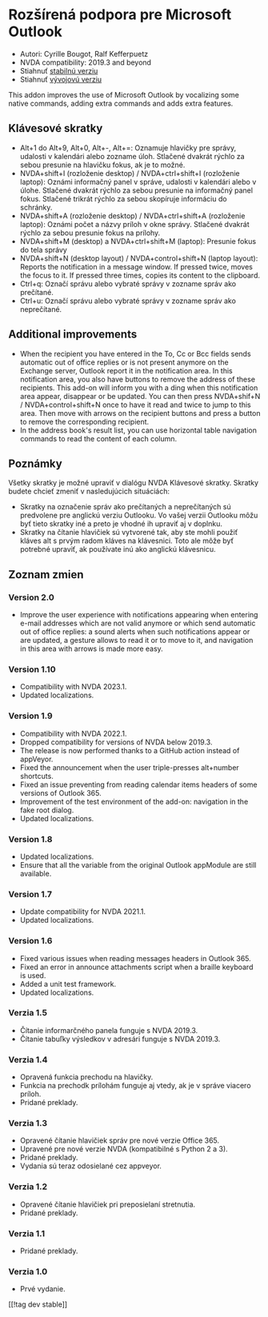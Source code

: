 # Rozšírená podpora pre Microsoft Outlook #

* Autori: Cyrille Bougot, Ralf Kefferpuetz
* NVDA compatibility: 2019.3 and beyond
* Stiahnuť [stabilnú verziu][1]
* Stiahnuť [vývojovú verziu][2]

This addon improves the use of Microsoft Outlook by vocalizing some native
commands, adding extra commands and adds extra features.

## Klávesové skratky

* Alt+1 do Alt+9, Alt+0, Alt+-, Alt+=: Oznamuje hlavičky pre správy,
  udalosti v kalendári alebo zozname úloh. Stlačené dvakrát rýchlo za sebou
  presunie na hlavičku fokus, ak je to možné.
* NVDA+shift+I (rozloženie desktop) / NVDA+ctrl+shift+I (rozloženie laptop):
  Oznámi informačný panel v správe, udalosti v kalendári alebo v
  úlohe. Stlačené dvakrát rýchlo za sebou presunie na informačný panel
  fokus. Stlačené trikrát rýchlo za sebou skopíruje informáciu do schránky.
* NVDA+shift+A (rozloženie desktop) / NVDA+ctrl+shift+A (rozloženie laptop):
  Oznámi počet a názvy príloh v okne správy. Stlačené dvakrát rýchlo za
  sebou presunie fokus na prílohy.
* NVDA+shift+M (desktop) a NVDA+ctrl+shift+M (laptop): Presunie fokus do
  tela správy
* NVDA+shift+N (desktop layout) / NVDA+control+shift+N (laptop layout):
  Reports the notification in a message window. If pressed twice, moves the
  focus to it. If pressed three times, copies its content to the clipboard.
* Ctrl+q: Označí správu alebo vybraté správy v zozname správ ako prečítané.
* Ctrl+u: Označí správu alebo vybraté správy v zozname správ ako
  neprečítané.

## Additional improvements

* When the recipient you have entered in the To, Cc or Bcc fields sends
  automatic out of office replies or is not present anymore on the Exchange
  server, Outlook report it in the notification area. In this notification
  area, you also have buttons to remove the address of these recipients.
  This add-on will inform you with a ding when this notification area
  appear, disappear or be updated. You can then press NVDA+shif+N /
  NVDA+control+shift+N once to have it read and twice to jump to this
  area. Then move with arrows on the recipient buttons and press a button to
  remove the corresponding recipient.
* In the address book's result list, you can use horizontal table navigation
  commands to read the content of each column.
  
## Poznámky

Všetky skratky je možné upraviť v dialógu NVDA Klávesové skratky. Skratky
budete chcieť zmeniť v nasledujúcich situáciách:

* Skratky na označenie správ ako prečítaných a neprečítaných sú predvolene
  pre anglickú verziu Outlooku. Vo vašej verzii Outlooku môžu byť tieto
  skratky iné a preto je vhodné ih upraviť aj v doplnku.
* Skratky na čítanie hlavičiek sú vytvorené tak, aby ste mohli použiť kláves
  alt s prvým radom kláves na klávesnici. Toto ale môže byť potrebné
  upraviť, ak používate inú ako anglickú klávesnicu.

## Zoznam zmien

### Version 2.0

* Improve the user experience with notifications appearing when entering
  e-mail addresses which are not valid anymore or which send automatic out
  of office replies: a sound alerts when such notifications appear or are
  updated, a gesture allows to read it or to move to it, and navigation in
  this area with arrows is made more easy.

### Version 1.10

* Compatibility with NVDA 2023.1.
* Updated localizations.

### Version 1.9

* Compatibility with NVDA 2022.1.
* Dropped compatibility for versions of NVDA below 2019.3.
* The release is now performed thanks to a GitHub action instead of
  appVeyor.
* Fixed the announcement when the user triple-presses alt+number shortcuts.
* Fixed an issue preventing from reading calendar items headers of some
  versions of Outlook 365.
* Improvement of the test environment of the add-on: navigation in the fake
  root dialog.
* Updated localizations.

### Version 1.8

* Updated localizations.
* Ensure that all the variable from the original Outlook appModule are still
  available.

### Version 1.7

* Update compatibility for NVDA 2021.1.
* Updated localizations.

### Version 1.6

* Fixed various issues when reading messages headers in Outlook 365.
* Fixed an error in announce attachments script when a braille keyboard is
  used.
* Added a unit test framework.
* Updated localizations.

### Verzia 1.5

* Čítanie informarčného panela funguje s NVDA 2019.3.
* Čítanie tabuľky výsledkov v adresári funguje s NVDA 2019.3.

### Verzia 1.4

* Opravená funkcia prechodu na hlavičky.
* Funkcia na prechodk prílohám funguje aj vtedy, ak je v správe viacero
  príloh.
* Pridané preklady.

### Verzia 1.3

* Opravené čítanie hlavičiek správ pre nové verzie Office 365.
* Upravené pre nové verzie NVDA (kompatibilné s Python 2 a 3).
* Pridané preklady.
* Vydania sú teraz odosielané cez appveyor.

### Verzia 1.2

* Opravené čítanie hlavičiek pri preposielaní stretnutia.
* Pridané preklady.

### Verzia 1.1

* Pridané preklady.

### Verzia 1.0

* Prvé vydanie.

[[!tag dev stable]]

[1]: https://addons.nvda-project.org/files/get.php?file=outlookextended

[2]: https://addons.nvda-project.org/files/get.php?file=outlookextended-dev

